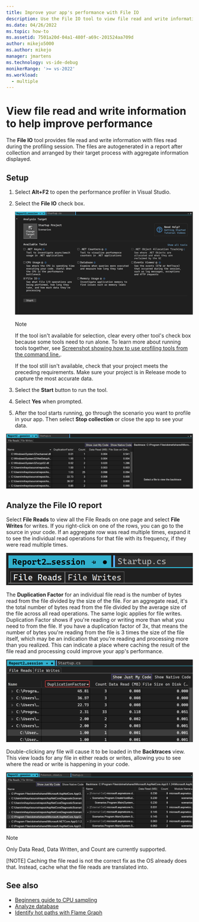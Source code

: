 ```yaml
---
title: Improve your app's performance with File IO 
description: Use the File IO tool to view file read and write information during the profiling session.
ms.date: 04/26/2022
ms.topic: how-to
ms.assetid: 7501a20d-04a1-480f-a69c-201524aa709d
author: mikejo5000
ms.author: mikejo
manager: jmartens
ms.technology: vs-ide-debug
monikerRange: '>= vs-2022'
ms.workload: 
  - multiple
---
```

# View file read and write information to help improve performance

The **File IO** tool provides file read and write information with files read during the profiling session. The files are autogenerated in a report after collection and arranged by their target process with aggregate information displayed. 

## Setup

1. Select **Alt+F2** to open the performance profiler in Visual Studio.

1. Select the **File IO** check box.

   ![Screenshot showing File IO tool selected.](./media/vs-2022/file-io-launch.png "File IO tool selected")

   > [!NOTE]
   > If the tool isn't available for selection, clear every other tool's check box because some tools need to run alone. To learn more about running tools together, see [Screenshot showing how to use profiling tools from the command line.](../profiling/using-the-profiling-tools-from-the-command-line.md).
   >
   > If the tool still isn't available, check that your project meets the preceding requirements. Make sure your project is in Release mode to capture the most accurate data.

1. Select the **Start** button to run the tool.

1. Select **Yes** when prompted.

1. After the tool starts running, go through the scenario you want to profile in your app. Then select **Stop collection** or close the app to see your data.

![Screenshot showing File IO tool stopped.](./media/vs-2022/file-io-after.png "File IO tool stopped")

## Analyze the File IO report

Select **File Reads** to view all the File Reads on one page and select **File Writes** for writes. If you right-click on one of the rows, you can go to the source in your code. If an aggregate row was read multiple times, expand it to see the individual read operations for that file with its frequency, if they were read multiple times.

![Screenshot showing File Reads selected.](./media/vs-2022/file-io-reads.png "File Reads selected")

The **Duplication Factor** for an individual file read is the number of bytes read from the file divided by the size of the file. For an aggregate read, it's the total number of bytes read from the file divided by the average size of the file across all read operations. The same logic applies for file writes. Duplication Factor shows if you're reading or writing more than what you need to from the file. If you have a duplication factor of 3x, that means the number of bytes you're reading from the file is 3 times the size of the file itself, which may be an indication that you're reading and processing more than you realized. This can indicate a place where caching the result of the file read and processing could improve your app's performance.

![Screenshot showing Duplication Factor selected.](./media/vs-2022/file-io-duplication-factor.png "Duplication Factor selected")

Double-clicking any file will cause it to be loaded in the **Backtraces** view. This view loads for any file in either reads or writes, allowing you to see where the read or write is happening in your code.

![Screenshot showing Backtraces view selected.](./media/vs-2022/file-io-backtraces.png "Backtraces view selected")

 > [!NOTE]
 > Only Data Read, Data Written, and Count are currently supported.
 > 
 > [!NOTE] 
 > Caching the file read is not the correct fix as the OS already does that. Instead, cache what the file reads are translated into.

## See also

- [Beginners guide to CPU sampling](../profiling/beginners-guide-to-cpu-sampling.md)
- [Analyze database](../profiling/analyze-database.md)
- [Identify hot paths with Flame Graph](../profiling/flame-graph.md)